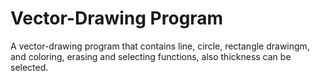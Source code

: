 # Vector-Drawing Program

A vector-drawing program that contains line, circle, rectangle drawingm, and coloring, erasing and selecting functions, also thickness can be selected.

